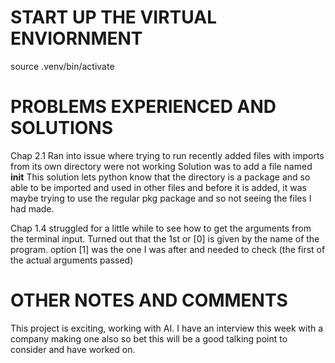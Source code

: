 
#   START UP THE VIRTUAL ENVIORNMENT

source .venv/bin/activate

# PROBLEMS EXPERIENCED AND SOLUTIONS

Chap 2.1
Ran into issue where trying to run recently added files with imports from its own directory were not working
Solution was to add a file named __init__ 
This solution lets python know that the directory is a package and so able to be imported
and used in other files and before it is added, it was maybe trying to use the regular
pkg package and so not seeing the files I had made.

Chap 1.4
struggled for a little while to see how to get the arguments from the terminal input.
Turned out that the 1st or [0] is given by the name of the program.
option [1] was the one I was after and needed to check (the first of the actual arguments passed)


# OTHER NOTES AND COMMENTS

This project is exciting, working with AI.
I have an interview this week with a company making one also so bet this
will be a good talking point to consider and have worked on.

